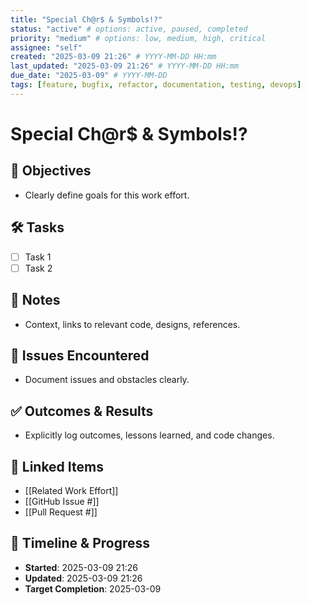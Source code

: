 ```yaml
---
title: "Special Ch@r$ & Symbols!?"
status: "active" # options: active, paused, completed
priority: "medium" # options: low, medium, high, critical
assignee: "self"
created: "2025-03-09 21:26" # YYYY-MM-DD HH:mm
last_updated: "2025-03-09 21:26" # YYYY-MM-DD HH:mm
due_date: "2025-03-09" # YYYY-MM-DD
tags: [feature, bugfix, refactor, documentation, testing, devops]
---
```


# Special Ch@r$ & Symbols!?

## 🚩 Objectives
- Clearly define goals for this work effort.

## 🛠 Tasks
- [ ] Task 1
- [ ] Task 2

## 📝 Notes
- Context, links to relevant code, designs, references.

## 🐞 Issues Encountered
- Document issues and obstacles clearly.

## ✅ Outcomes & Results
- Explicitly log outcomes, lessons learned, and code changes.

## 📌 Linked Items
- [[Related Work Effort]]
- [[GitHub Issue #]]
- [[Pull Request #]]

## 📅 Timeline & Progress
- **Started**: 2025-03-09 21:26
- **Updated**: 2025-03-09 21:26
- **Target Completion**: 2025-03-09
